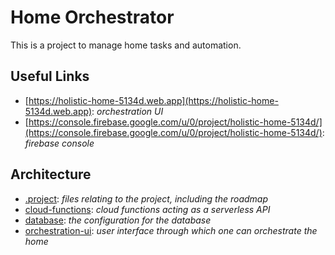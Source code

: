 # Home Orchestrator
This is a project to manage home tasks and automation.

## Useful Links
- [https://holistic-home-5134d.web.app](https://holistic-home-5134d.web.app): _orchestration UI_
- [https://console.firebase.google.com/u/0/project/holistic-home-5134d/](https://console.firebase.google.com/u/0/project/holistic-home-5134d/): _firebase console_

## Architecture
- [.project](/.project): _files relating to the project, including the roadmap_
- [cloud-functions](/cloud-functions): _cloud functions acting as a serverless API_
- [database](/database): _the configuration for the database_
- [orchestration-ui](/orchestration-ui): _user interface through which one can orchestrate the home_